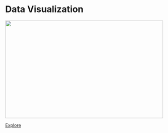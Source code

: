 # Data Visualization

<img src="https://github.com/inyoung-j/is578-intro-dh/assets/144145472/ddc182a5-4351-44a1-b78f-4101f705ad49.png" width="500" height="310"/>

[Explore](https://datawrapper.dwcdn.net/NMdoh/1/")